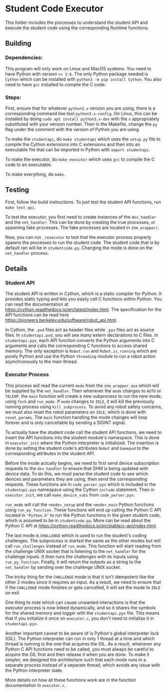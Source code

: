 # Student Code Executor

This folder includes the processes to understand the student API and execute the student code using the corresponding Runtime functions. 

## Building

### Dependencies:
This program will only work on Linux and MacOS systems. You need to have Python with version `>= 3.6`. The only Python package needed is `Cython` which can be installed with `python3 -m pip install Cython`. You also need to have `gcc` installed to compile the C code.

### Steps:
First, ensure that for whatever `python3.x` version you are using, there is a corresponding command line tool `python3.x-config`. On Linux, this can be installed by doing `sudo apt install python3.x-dev` with the `x` appropriately substituted with your version number. Then in the Makefile, change the `py` flag under the comment with the version of Python you are using.

To make the `studentapi`, do `make studentapi` which uses the `setup.py` file to compile the Cython extensions into C extensions and then into an executable file that can be imported in Python with `import studentapi`.

To make the executor, do `make executor` which uses `gcc` to compile the C code to an executable.

To make everything, do `make`.

## Testing

First, follow the build instructions. To just test the student API functions, run `make test_api`. 

To test the executor, you first need to create instances of the `dev_handler` and the `net_handler`. This can be done by creating the true processes, or spawning fake processes. The fake processes are located in `shm_wrapper/`.

Now, you can run `./executor` to test that the executor process properly spawns the processes to run the student code. The student code that is by default ran will be in `studentcode.py`. Changing the mode is done on the `net_handler` process.

## Details

### Student API
The student API is written in Cython, which is a static compiler for Python. It provides static typing and lets you easily call C functions within Python. You can read the documentation at https://cython.readthedocs.io/en/latest/index.html. The specification for the API functions can be read
here https://pioneers.berkeley.edu/software/robot_api.html. 

In Cython, the `.pxd` files act as header files while `.pyx` files act as source files. In `studentapi.pxd`, you will see many extern declarations to C files. In `studentapi.pyx`, each API function converts the Python arguments into C arguments and calls the corresponding C functions to access shared memory. The only exception is `Robot.run` and `Robot.is_running` which are purely Python and use the Python `threading` module to run a robot action asynchronously to the main thread. 

### Executor Process
This process will read the current `mode` from the `shm_wrapper_aux` which will be supplied by the `net_handler`. Then whenever the `mode` changes to `AUTO` or `TELEOP`, the `main` function will create a new subprocess to run the new mode, using `fork` and `run_mode`. If `mode` changes to `IDLE`, it will kill the previously running process using `kill_subprocess`. To avoid any robot safety concerns, we must also reset the robot parameters on `IDLE`, which is done with `reset_params`. The `main` function handling the mode changes will loop forever and is only cancellable by sending a SIGINT signal.

To actually have the student code call the student API functions, we need to insert the API functions into the student module's namespace. This is done in `executor_init` where the Python interpreter is initialized. The insertion is done by setting the student code's attributes `Robot` and `Gamepad` to the corresponding attributes in the student API. 

Before the mode actually begins, we need to first send device subscription requests to the `dev_handler` to ensure that SHM is being updated with device data. To do this, we must parse the student code to see which devices and parameters they are using, then send the corresponding requests. These functions are in `code_parser.pyx` which is included in the `studentapi.pyx` namespace using the Cython `include` statement. Then in `executor_init`, we call `make_device_subs` from `code_parser.pyx`.

`run_mode` will call the `<mode>_setup` and the `<mode>_main` Python functions using `run_py_function`. These functions will end up calling the Python C API located in `"Python.h"` to run the Python functions in the given student code, which is assumed to be in `studentcode.py`. More can be read about the Python C API at https://python.readthedocs.io/en/stable/c-api/index.html. 

The last mode is `CHALLENGE` which is used to run the student's coding challenges. The subprocess is started the same as the other modes but will call `run_challenges` instead of `run_mode`. This function will start reading from the challenge UNIX socket that is listening to the `net_handler` for the challenge inputs. It then runs the challenges with its inputs using `run_py_function`. Finally, it will return the outputs as a string to the `net_handler` by sending over the challenge UNIX socket.

The tricky thing for the `CHALLENGE` mode is that it isn't idempotent like the other 2 modes since it requires an input. As a result, we need to ensure that if the `CHALLENGE` mode finishes or gets cancelled, it will set the mode to `IDLE` on exit.

One thing to note which can cause unwanted interactions is that the executor process is now linked dynamically, and so it shares the symbols for the shared memory and logger with the `studentapi.pyx` file. This means that if you initialize it once on `executor.c`, you don't need to initialize it in `studentapi.pyx`.

Another important caveat to be aware of is Python's global interpreter lock (GIL). The Python interpreter can run in only 1 thread at a time and which thread is running is the one that acquires the GIL. As a result, whenever any Python C API functions need to be called, you must always be careful to acquire the GIL first and then release it when you are done. To make it simpler, we designed the architecture such that each mode runs in a separate process instead of a separate thread, which avoids any issue with the Python interpreter state.

More details on how all these functions work are in the function documentation in `executor.c`.
